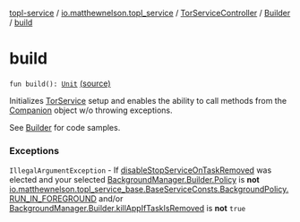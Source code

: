 [topl-service](../../../index.md) / [io.matthewnelson.topl_service](../../index.md) / [TorServiceController](../index.md) / [Builder](index.md) / [build](./build.md)

# build

`fun build(): `[`Unit`](https://kotlinlang.org/api/latest/jvm/stdlib/kotlin/-unit/index.html) [(source)](https://github.com/05nelsonm/TorOnionProxyLibrary-Android/blob/master/topl-service/src/main/java/io/matthewnelson/topl_service/TorServiceController.kt#L296)

Initializes [TorService](#) setup and enables the ability to call methods from the
[Companion](#) object w/o throwing exceptions.

See [Builder](index.md) for code samples.

### Exceptions

`IllegalArgumentException` - If [disableStopServiceOnTaskRemoved](disable-stop-service-on-task-removed.md) was elected
and your selected [BackgroundManager.Builder.Policy](../../../io.matthewnelson.topl_service.lifecycle/-background-manager/-builder/-policy.md) is **not**
[io.matthewnelson.topl_service_base.BaseServiceConsts.BackgroundPolicy.RUN_IN_FOREGROUND](../../../..//topl-service-base/io.matthewnelson.topl_service_base/-base-service-consts/-background-policy/-companion/-r-u-n_-i-n_-f-o-r-e-g-r-o-u-n-d.md)
and/or [BackgroundManager.Builder.killAppIfTaskIsRemoved](#) is **not** `true`